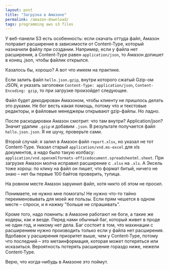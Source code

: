 ```yaml
---
layout: post
title: "Загрузка в Амазоне"
permalink: /amazon-download/
tags: programming aws s3 files
---
```


У веб-панели S3 есть особенность: если скачать оттуда файл, Амазон поправит
расширение в зависимости от Content-Type, который назначили файлу при
создании. Например, если у файла нет расширения, а Content-Type равен
`application/json`, то Амазон допишет в конец .json, чтобы файлик открылся.

Казалось бы, хорошо? А вот что имеем на практике.

Если залить файл `hello.json.gzip`, внутри которого сжатый Gzip-ом JSON, и
указать заголовки `Content-Type: application/json`, `Content-Encoding: gzip`, то
при загрузке произойдет следующее.

Файл будет декодирован Амазоном, чтобы клиенту не пришлось делать это руками. Не
бог весть какая помощь, потому что и текстовые редакторы, и файловые менеджеры
открывают gzip-файлы. Но ладно.

После раскодировки Амазон смотрит: что там внутри? Application/json? Значит
удалим `.gzip` и добавим `.json`. В результате получается файл
`hello.json.json`. Я не шучу, проверьте сами.

Второй случай: я залил в Амазон файл `report.xlsx`, но указал не тот
Content-Type. Указал старый `application/vnd.ms-excel` для xls документов, а
надо было такую колбасу:
`application/vnd.openxmlformats-officedocument.spreadsheetml.sheet`. При
загрузке Амазон молча исправил расширение с `.xlsx` на `.xls`. А Эксель тоже
хорош: по клику на файл он пишет, что формат битый, ничего не знаю – нет бы
первые 100 байтов проверить, тупица.

На ровном месте Амазон заруинил файл, хотя никто об этом не просил.

Понимаете, не нужно мне помогать! Не нужно что-то тайно переименовывать для моей
же пользы. Если прям чешется в одном месте – спроси, и я нажму "больше не
спрашивать".

Кроме того, надо помнить: в Амазоне работают не боги, а такие же кодеры, как и
везде. Перед нами обычный баг, который живет в проде не один год, и никому нет
дела. Баг состоит в том, что махинации с расширением нужно производить только
если у файла нет расширения. Вдобавок у расширения приоритет выше, чем у
Content-Type, потому что последний – это метаинформация, которая может
потеряться или исказиться. Вероятность потерять расширение гораздо ниже, нежели
Content-Type.

Верю, что когда-нибудь в Амазоне это поймут.
